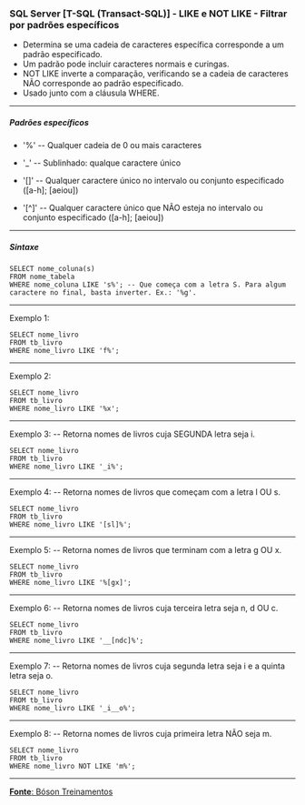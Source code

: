 ### SQL Server [T-SQL (Transact-SQL)] - LIKE e NOT LIKE - Filtrar por padrões específicos

* Determina se uma cadeia de caracteres específica corresponde a um padrão especificado.
* Um padrão pode incluir caracteres normais e curingas.
* NOT LIKE inverte a comparação, verificando se a cadeia de caracteres NÃO corresponde ao padrão especificado.
* Usado junto com a cláusula WHERE. 

--- 
##### Padrões específicos

* '%' -- Qualquer cadeia de 0 ou mais caracteres

* '_' -- Sublinhado: qualque caractere único

* '[]' -- Qualquer caractere único no intervalo ou conjunto especificado ([a-h]; [aeiou])

* '[^]' -- Qualquer caractere único que NÃO esteja no intervalo ou conjunto especificado ([a-h]; [aeiou])

---
##### Sintaxe

	SELECT nome_coluna(s)
	FROM nome_tabela
	WHERE nome_coluna LIKE 's%'; -- Que começa com a letra S. Para algum caractere no final, basta inverter. Ex.: '%g'.
	
			
---
Exemplo 1:

	SELECT nome_livro
	FROM tb_livro
	WHERE nome_livro LIKE 'f%';
		
---
Exemplo 2:

	SELECT nome_livro
	FROM tb_livro
	WHERE nome_livro LIKE '%x';
		
---
Exemplo 3: -- Retorna nomes de livros cuja SEGUNDA letra seja i.

	SELECT nome_livro
	FROM tb_livro
	WHERE nome_livro LIKE '_i%';
		
---
Exemplo 4: -- Retorna nomes de livros que começam com a letra l OU s.

	SELECT nome_livro
	FROM tb_livro
	WHERE nome_livro LIKE '[sl]%';
		
---
Exemplo 5: -- Retorna nomes de livros que terminam com a letra g OU x.

	SELECT nome_livro
	FROM tb_livro
	WHERE nome_livro LIKE '%[gx]';
		
---
Exemplo 6: -- Retorna nomes de livros cuja terceira letra seja n, d OU c.

	SELECT nome_livro
	FROM tb_livro
	WHERE nome_livro LIKE '__[ndc]%';
		
---
Exemplo 7: -- Retorna nomes de livros cuja segunda letra seja i e a quinta letra seja o.

	SELECT nome_livro
	FROM tb_livro
	WHERE nome_livro LIKE '_i__o%';
		
---
Exemplo 8: -- Retorna nomes de livros cuja primeira letra NÃO seja m.

	SELECT nome_livro
	FROM tb_livro
	WHERE nome_livro NOT LIKE 'm%';
		
---

[**Fonte**: Bóson Treinamentos](https://youtube.com/playlist?list=PLucm8g_ezqNqI5cW3alteV5olcMCcHYRK&si=iTJ-F9uZb8Eff3QA)